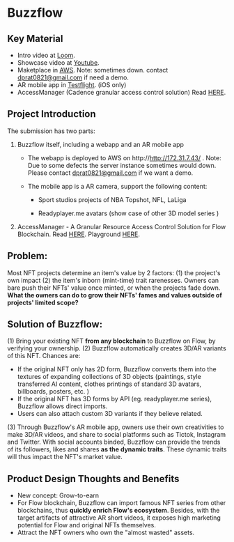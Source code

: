 # Buzzflow

## Key Material

* Intro video at [Loom](https://www.loom.com/share/6e13a15f8f6244ab9548f7c7a4df36ae). 
* Showcase video at [Youtube](https://youtu.be/5Busbnyhzuc).
* Maketplace in [AWS](http://http://172.31.7.43/). Note: sometimes down. contact dprat0821@gmail.com if need a demo.
* AR mobile app in [Testflight](https://testflight.apple.com/join/QIlICAHD). (iOS only)
* AccessManager (Cadence granular access control solution) Read [HERE](https://github.com/dprat0821/buzzflow/blob/main/AccessManager%20-%20A%20Granular%20Resource%20Access%20Control%20Solution%20.md).

## Project Introduction

The submission has two parts: 
1. Buzzflow itself, including a webapp and an AR mobile app

   * The webapp is deployed to AWS on http://http://172.31.7.43/ . Note: Due to some defects the server instance sometimes would down. Please contact dprat0821@gmail.com if we want a demo.

   * The mobile app is a AR camera,  support the following content:

     *  Sport studios projects of NBA Topshot, NFL, LaLiga

     * Readyplayer.me avatars (show case of other 3D model series )
2. AccessManager - A Granular Resource Access Control Solution for Flow Blockchain. Read [HERE](https://github.com/dprat0821/buzzflow/blob/main/AccessManager%20-%20A%20Granular%20Resource%20Access%20Control%20Solution%20.md). Playground [HERE](https://play.flow.com/87a940a4-33cb-41e3-94c1-80cb71c35bfe).

## Problem: 
Most NFT projects determine an item's value by 2 factors: (1) the project's own impact (2) the item's inborn (mint-time) trait rarenesses. Owners can bare push their NFTs' value once minted, or when the projects fade down.  **What the owners can do to grow their NFTs' fames and values outside of projects' limited scope?**

## Solution of Buzzflow:
(1) Bring your existing NFT **from any blockchain** to Buzzflow on Flow, by verifying your ownership. 
(2) Buzzflow automatically creates 3D/AR variants of this NFT. Chances are:

* If the original NFT only has 2D form, Buzzflow converts them into the textures of expanding collections of 3D objects (paintings, style transferred AI content, clothes printings of standard 3D avatars, billboards, posters, etc. )
* If the original NFT has 3D forms by API (eg. readyplayer.me series), Buzzflow allows direct imports.
* Users can also attach custom 3D variants if they believe related. 

(3) Through Buzzflow's AR mobile app, owners use their own creativities to make 3D/AR videos, and share to social platforms such as Tictok, Instagram and Twitter. With social accounts binded, Buzzflow can provide the trends of its followers, likes and shares **as the dynamic traits**. These dynamic traits will thus impact the NFT's market value.

## Product Design Thoughts and Benefits
* New concept: Grow-to-earn
* For Flow blockchain, Buzzflow can import famous NFT series from other blockchains, thus **quickly enrich Flow's ecosystem**.  Besides, with the target artifacts of attractive AR short videos, it exposes high marketing potential for Flow and original NFTs themselves.
* Attract the NFT owners who own the "almost wasted" assets.



